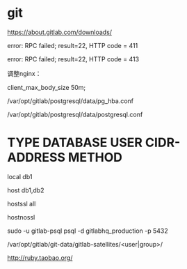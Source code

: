 git
===

https://about.gitlab.com/downloads/



error: RPC failed; result=22, HTTP code = 411 

error: RPC failed; result=22, HTTP code = 413 


调整nginx：

client_max_body_size 50m;



/var/opt/gitlab/postgresql/data/pg_hba.conf

/var/opt/gitlab/postgresql/data/postgresql.conf


# TYPE  DATABASE  USER  CIDR-ADDRESS  METHOD

local       db1      

host        db1,db2

hostssl     all

hostnossl





sudo -u gitlab-psql psql -d gitlabhq_production -p 5432


/var/opt/gitlab/git-data/gitlab-satellites/<user|group>/<repos>


http://ruby.taobao.org/
